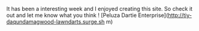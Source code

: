 It has been a interesting week and I enjoyed creating this site. So check it out and let me know what you think ! 
[Peluza Dartie Enterprise](http://tiy-daqundamagwood-lawndarts.surge.sh
m)

